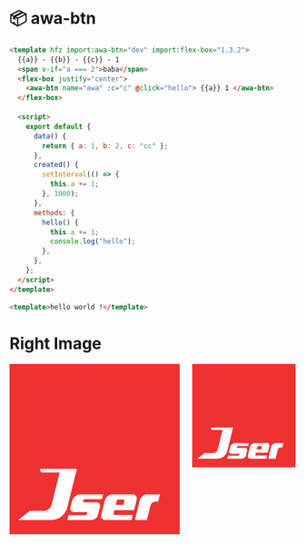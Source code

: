 # :package: awa-btn

```html render
<template hfz import:awa-btn="dev" import:flex-box="1.3.2">
  {{a}} - {{b}} - {{c}} - 1
  <span v-if="a === 2">baba</span>
  <flex-box justify="center">
    <awa-btn name="awa" :c="c" @click="hello"> {{a}} 1 </awa-btn>
  </flex-box>

  <script>
    export default {
      data() {
        return { a: 1, b: 2, c: "cc" };
      },
      created() {
        setInterval(() => {
          this.a += 1;
        }, 1000);
      },
      methods: {
        hello() {
          this.a += 1;
          console.log("hello");
        },
      },
    };
  </script>
</template>
```

```html
<template>hello world !</template>
```

# Right Image

<img src="./src/jser-logo.png" width="182" align="right" />

![logo](./src/jser-logo.png)
